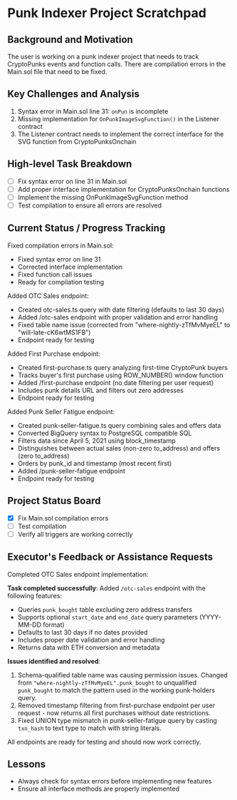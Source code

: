 # Punk Indexer Project Scratchpad

## Background and Motivation
The user is working on a punk indexer project that needs to track CryptoPunks events and function calls. There are compilation errors in the Main.sol file that need to be fixed.

## Key Challenges and Analysis
1. Syntax error in Main.sol line 31: `onPun` is incomplete
2. Missing implementation for `OnPunkImageSvgFunction()` in the Listener contract
3. The Listener contract needs to implement the correct interface for the SVG function from CryptoPunksOnchain

## High-level Task Breakdown
- [ ] Fix syntax error on line 31 in Main.sol
- [ ] Add proper interface implementation for CryptoPunksOnchain functions
- [ ] Implement the missing OnPunkImageSvgFunction method
- [ ] Test compilation to ensure all errors are resolved

## Current Status / Progress Tracking
Fixed compilation errors in Main.sol:
- Fixed syntax error on line 31
- Corrected interface implementation
- Fixed function call issues
- Ready for compilation testing

Added OTC Sales endpoint:
- Created otc-sales.ts query with date filtering (defaults to last 30 days)
- Added /otc-sales endpoint with proper validation and error handling
- Fixed table name issue (corrected from "where-nightly-zTfMvMyeEL" to "will-late-cK6wtMS1FB")
- Endpoint ready for testing

Added First Purchase endpoint:
- Created first-purchase.ts query analyzing first-time CryptoPunk buyers
- Tracks buyer's first purchase using ROW_NUMBER() window function
- Added /first-purchase endpoint (no date filtering per user request)
- Includes punk details URL and filters out zero addresses
- Endpoint ready for testing

Added Punk Seller Fatigue endpoint:
- Created punk-seller-fatigue.ts query combining sales and offers data
- Converted BigQuery syntax to PostgreSQL compatible SQL
- Filters data since April 5, 2021 using block_timestamp
- Distinguishes between actual sales (non-zero to_address) and offers (zero to_address)
- Orders by punk_id and timestamp (most recent first)
- Added /punk-seller-fatigue endpoint
- Endpoint ready for testing

## Project Status Board
- [x] Fix Main.sol compilation errors
- [ ] Test compilation
- [ ] Verify all triggers are working correctly

## Executor's Feedback or Assistance Requests
Completed OTC Sales endpoint implementation:

**Task completed successfully**: Added `/otc-sales` endpoint with the following features:
- Queries `punk_bought` table excluding zero address transfers
- Supports optional `start_date` and `end_date` query parameters (YYYY-MM-DD format)
- Defaults to last 30 days if no dates provided
- Includes proper date validation and error handling
- Returns data with ETH conversion and metadata

**Issues identified and resolved**: 
1. Schema-qualified table name was causing permission issues. Changed from `"where-nightly-zTfMvMyeEL".punk_bought` to unqualified `punk_bought` to match the pattern used in the working punk-holders query.
2. Removed timestamp filtering from first-purchase endpoint per user request - now returns all first purchases without date restrictions.
3. Fixed UNION type mismatch in punk-seller-fatigue query by casting `txn_hash` to text type to match with string literals.

All endpoints are ready for testing and should now work correctly.

## Lessons
- Always check for syntax errors before implementing new features
- Ensure all interface methods are properly implemented 